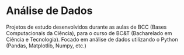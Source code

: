 # Análise de Dados
Projetos de estudo desenvolvidos durante as aulas de BCC (Bases Computacionais da Ciência), para o curso de BC&T (Bacharelado em Ciência e Tecnologia).
Focado em análise de dados utilizando o Python (Pandas, Matplotlib, Numpy, etc.)
